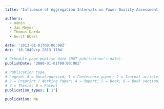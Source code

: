 ```yaml
---
title: 'Influence of Aggregation Intervals on Power Quality Assessment According to EN 50160'

authors:
  - admin
  - Jan Meyer
  - Thomas Darda
  - Gerit Eberl

date: '2013-01-01T00:00:00Z'
doi: '10.1049/cp.2013.1104'

# Schedule page publish date (NOT publication's date).
publishDate: '2000-01-01T00:00:00Z'

# Publication type.
# Legend: 0 = Uncategorized; 1 = Conference paper; 2 = Journal article;
# 3 = Preprint / Working Paper; 4 = Report; 5 = Book; 6 = Book section;
# 7 = Thesis; 8 = Patent
publication_types: ['1']

publication: NA
---
```

